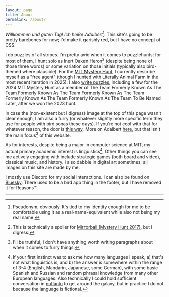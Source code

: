 ```yaml
---
layout: page
title: About
permalink: /about/
---
```


_Willkommen und guten Tag! Ich heiße Adalbert_[^name]. This site's going to be pretty barebones for now; I'd make it garishly red, but I have no concept of CSS.

<!-- ![Hello!]( "Uh, is this how waving works? OK.") -->

I do puzzles of all stripes. I'm pretty avid when it comes to puzzlehunts; for most of them, I hunt solo as Inert Oaken Heron[^heron] (despite being none of those three words) or some variation on those initials (typically also bird-themed where plausible). For the [MIT Mystery Hunt](https://puzzles.mit.edu/), I currently describe myself as a "free agent" (though I hunted with Literally Animal Farm in the most recent iteration in 2025). I also [write puzzles](/about/puzzles.md), including a few for the 2024 MIT Mystery Hunt as a member of The Team Formerly Known As The Team Formerly Known As The Team Formerly Known As The Team Formerly Known As The Team Formerly Known As The Team To Be Named Later, after we won the 2023 hunt.

In case the (non-existent but I digress) image at the top of this page wasn't clear enough, I am also a furry (or whatever slightly more specific term they use for people with bird sonas these days). If you're not cool with that for whatever reason, the door is [this way](https://soatok.blog/2023/01/27/dogwhistles-and-other-falsehoods-uttered-about-furries/). More on Adalbert [here](/about/adalbert.md), but that isn't the main focus[^focus] of this website.

As for interests, despite being a major in computer science at MIT, my actual primary academic interest is linguistics[^linguistics]. Other things you can see me actively engaging with include strategic games (both board and video), classical music, and history. I also dabble in digital art sometimes; all images on this site are made by me.

I mostly use Discord for my social interactions. I can also be found on [Bluesky](https://adalbert.bsky.social). There used to be a bird app thing in the footer, but I have removed it for Reasons™.

---

[^name]: Pseudonym, obviously. It's tied to my identity enough for me to be comfortable using it as a real-name-equivalent while also not being my real name.
[^heron]: This is technically a spoiler for [Mirrorball (Mystery Hunt 2017)](https://puzzles.mit.edu/2017/puzzle/mirrorball.html), but I digress.
[^focus]: I'll be truthful, I don't have anything worth writing paragraphs about when it comes to furry things.
[^linguistics]: If your first instinct was to ask me how many languages I speak, a) that's not what linguistics is, and b) the answer is somewhere within the range of 3-4 (English, Mandarin, Japanese, some German), with some basic Spanish and Russian and random phrasal knowledge from many other European languages. Also technically I could hold sufficient conversation in [puflantu](https://2019.galacticpuzzlehunt.com/artifacts.html) to get around the galaxy, but in practice I do not because the language is fictional.
